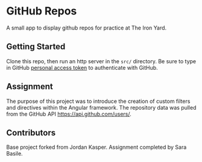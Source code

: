 
# GitHub Repos

A small app to display github repos for practice at The Iron Yard.

## Getting Started

Clone this repo, then run an http server in the `src/` directory. Be sure to type in GitHub [personal access token](https://github.com/settings/tokens) to authenticate with GitHub.

## Assignment

The purpose of this project was to introduce the creation of custom filters and directives within the Angular framework.
The repository data was pulled from the GitHub API https://api.github.com/users/.

## Contributors

Base project forked from Jordan Kasper.
Assignment completed by Sara Basile.
